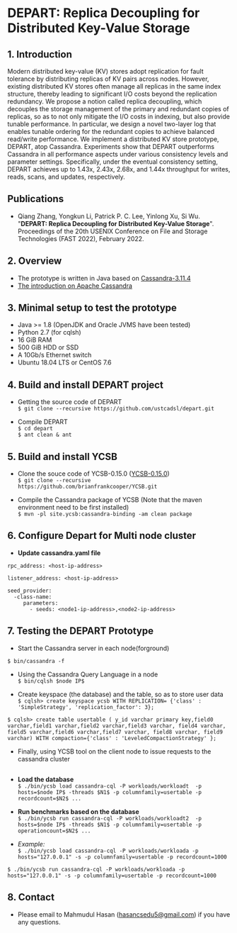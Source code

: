 # DEPART: Replica Decoupling for Distributed Key-Value Storage

## 1. Introduction
  Modern distributed key-value (KV) stores adopt replication for fault tolerance by distributing replicas of KV pairs across nodes. However, existing distributed KV stores often manage all replicas in the same index structure, thereby leading to significant I/O costs beyond the replication redundancy. We propose a notion called replica decoupling, which decouples the storage management of the primary and redundant copies of replicas, so as to not only mitigate the I/O costs in indexing, but also provide tunable performance. In particular, we design a novel two-layer log that enables tunable ordering for the redundant copies to achieve balanced read/write performance. We implement a distributed KV store prototype, DEPART, atop Cassandra. Experiments show that DEPART outperforms Cassandra in all performance aspects under various consistency levels and parameter settings. Specifically, under the eventual consistency setting, DEPART achieves up to 1.43x, 2.43x, 2.68x, and 1.44x throughput for writes, reads, scans, and updates, respectively.

## Publications
* Qiang Zhang, Yongkun Li, Patrick P. C. Lee, Yinlong Xu, Si Wu. "**DEPART: Replica Decoupling for Distributed Key-Value Storage**". Proceedings of the 20th USENIX Conference on File and Storage Technologies (FAST 2022), February 2022.


## 2. Overview
* The prototype is written in Java based on [Cassandra-3.11.4](https://github.com/zhangqiangUSTC/cassandra-3.11.4)
* [The introduction on Apache Cassandra](https://docs.datastax.com/en/landing_page/doc/landing_page/cassandra.html)


## 3. Minimal setup to test the prototype
* Java >= 1.8 (OpenJDK and Oracle JVMS have been tested)
* Python 2.7 (for cqlsh)
* 16 GiB RAM
* 500 GiB HDD or SSD
* A 10Gb/s Ethernet switch
* Ubuntu 18.04 LTS or CentOS 7.6


## 4. Build and install DEPART project
* Getting the source code of DEPART  
`$ git clone --recursive https://github.com/ustcadsl/depart.git`

* Compile DEPART  
`$ cd depart`  
`$ ant clean & ant`  


## 5. Build and install YCSB
* Clone the souce code of YCSB-0.15.0 ([YCSB-0.15.0](https://github.com/brianfrankcooper/YCSB))  
`$ git clone --recursive https://github.com/brianfrankcooper/YCSB.git`  

* Compile the Cassandra package of YCSB  (Note that the maven environment need to be first installed)  
`$ mvn -pl site.ycsb:cassandra-binding -am clean package`  

## 6. Configure Depart for Multi node cluster  
* **Update cassandra.yaml file**
  
`rpc_address: <host-ip-address>`  
  
`listener_address: <host-ip-address>`  
  
`seed_provider:`  
`  -class-name:`  
`     parameters:`  
`       - seeds: <node1-ip-address>,<node2-ip-address>` 

## 7. Testing the DEPART Prototype  
* Start the Cassandra server in each node(forground)  
    
`$ bin/cassandra -f`  
  
* Using the Cassandra Query Language in a node  
`$ bin/cqlsh $node IP$`  

* Create keyspace (the database) and the table, so as to store user data  
`$ cqlsh> create keyspace ycsb WITH REPLICATION= {'class' : 'SimpleStrategy', 'replication_factor': 3};`  

`$ cqlsh> create table usertable ( y_id varchar primary key,field0 varchar,field1 varchar,field2 varchar,field3 varchar, field4 varchar, field5 varchar,field6 varchar,field7 varchar, field8 varchar, field9 varchar) WITH compaction={'class' : 'LeveledCompactionStrategy' };`  

* Finally, using YCSB tool on the client node to issue requests to the cassandra cluster  
##
* **Load the database**  
`$ ./bin/ycsb load cassandra-cql -P workloads/workloadt  -p hosts=$node IP$ -threads $N1$ -p columnfamily=usertable -p recordcount=$N2$ ...`

* **Run benchmarks based on the database**  
`$ ./bin/ycsb run cassandra-cql -P workloads/workloadt2  -p hosts=$node IP$ -threads $N1$ -p columnfamily=usertable -p operationcount=$N2$ ...`  
* *Example:*  
`$ ./bin/ycsb load cassandra-cql -P workloads/workloada -p hosts="127.0.0.1" -s -p columnfamily=usertable -p recordcount=1000`

`$ ./bin/ycsb run cassandra-cql -P workloads/workloada -p hosts="127.0.0.1" -s -p columnfamily=usertable -p recordcount=1000`   

## 8. Contact  
* Please email to Mahmudul Hasan (hasancsedu5@gmail.com) if you have any questions.
